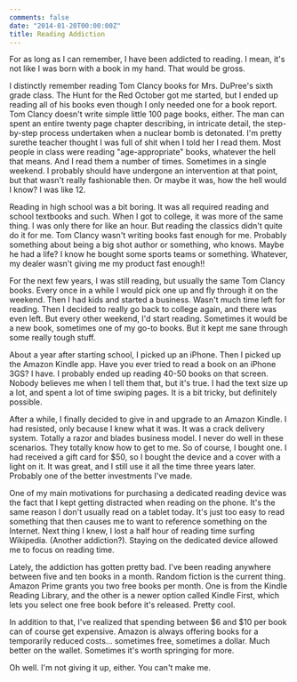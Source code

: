 ```yaml
---
comments: false
date: "2014-01-20T00:00:00Z"
title: Reading Addiction
---
```


For as long as I can remember, I have been addicted to reading.  I mean, it's not like I was born with a book in my hand.  That would be gross.

I distinctly remember reading Tom Clancy books for Mrs. DuPree's sixth grade class.  The Hunt for the Red October got me started, but I ended up reading all of his books even though I only needed one for a book report.  Tom Clancy doesn't write simple little 100 page books, either.  The man can spent an entire twenty page chapter describing, in intricate detail, the step-by-step process undertaken when a nuclear bomb is detonated.  I'm pretty surethe teacher thought I was full of shit when I told her I read them.  Most people in class were reading "age-appropriate" books, whatever the hell that means.  And I read them a number of times.  Sometimes in a single weekend.  I probably should have undergone an intervention at that point, but that wasn't really fashionable then.  Or maybe it was, how the hell would I know?  I was like 12.

Reading in high school was a bit boring.  It was all required reading and school textbooks and such.  When I got to college, it was more of the same thing.  I was only there for like an hour.  But reading the classics didn't quite do it for me.  Tom Clancy wasn't writing books fast enough for me.  Probably something about being a big shot author or something, who knows.  Maybe he had a life?  I know he bought some sports teams or something.  Whatever, my dealer wasn't giving me my product fast enough!!

For the next few years, I was still reading, but usually the same Tom Clancy books.  Every once in a while I would pick one up and fly through it on the weekend.  Then I had kids and started a business.  Wasn't much time left for reading.  Then I decided to really go back to college again, and there was even left.  But every other weekend, I'd start reading.  Sometimes it would be a new book, sometimes one of my go-to books.  But it kept me sane through some really tough stuff.

About a year after starting school, I picked up an iPhone.  Then I picked up the Amazon Kindle app.  Have you ever tried to read a book on an iPhone 3GS?  I have.  I probably ended up reading 40-50 books on that  screen.  Nobody believes me when I tell them that, but it's true.  I had the text size up a lot, and spent a lot of time swiping pages.  It is a bit tricky, but definitely possible.

After a while, I finally decided to give in and upgrade to an Amazon Kindle.  I had resisted, only because I knew what it was.  It was a crack delivery system.  Totally a razor and blades business model.  I never do well in these scenarios.  They totally know how to get to me.  So of course, I bought one.  I had received a gift card for $50, so I bought the device and a cover with a light on it.  It was great, and I still use it all the time three years later.  Probably one of the better investments I've made.

One of my main motivations for purchasing a dedicated reading device was the fact that I kept getting distracted when reading on the phone.  It's the same reason I don't usually read on a tablet today.  It's just too easy to read something that then causes me to want to reference something on the Internet.  Next thing I knew, I lost a half hour of reading time surfing Wikipedia.  (Another addiction?).  Staying on the dedicated device allowed me to focus on reading time.

Lately, the addiction has gotten pretty bad.  I've been reading anywhere between five and ten books in a month.  Random fiction is the current thing.  Amazon Prime grants you two free books per month.  One is from the Kindle Reading Library, and the other is a newer option called Kindle First, which lets you select one free book before it's released.  Pretty cool.

In addition to that, I've realized that spending between $6 and $10 per book can of course get expensive.  Amazon is always offering books for a temporarily reduced costs... sometimes free, sometimes a dollar.  Much better on the wallet.  Sometimes it's worth springing for more.

Oh well.  I'm not giving it up, either.  You can't make me.